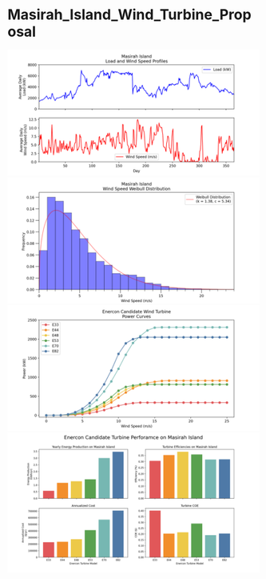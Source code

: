 # Masirah_Island_Wind_Turbine_Proposal

![image 15](/png/Figure_1.png)
![image 15](/png/Figure_2.png)
![image 15](/png/Figure_3.png)
![image 15](/png/Figure_4.png)

